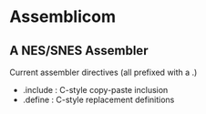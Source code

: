 Assemblicom
===

A NES/SNES Assembler
---

Current assembler directives (all prefixed with a .)

* .include <file>: C-style copy-paste inclusion
* .define <name> <definition>: C-style replacement definitions
